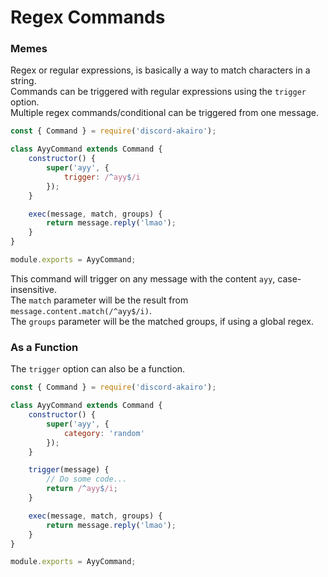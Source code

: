 # Regex Commands

### Memes

Regex or regular expressions, is basically a way to match characters in a string.  
Commands can be triggered with regular expressions using the `trigger` option.  
Multiple regex commands/conditional can be triggered from one message.  

```js
const { Command } = require('discord-akairo');

class AyyCommand extends Command {
    constructor() {
        super('ayy', {
            trigger: /^ayy$/i
        });
    }

    exec(message, match, groups) {
        return message.reply('lmao');
    }
}

module.exports = AyyCommand;
```

This command will trigger on any message with the content `ayy`, case-insensitive.  
The `match` parameter will be the result from `message.content.match(/^ayy$/i)`.  
The `groups` parameter will be the matched groups, if using a global regex.  

### As a Function

The `trigger` option can also be a function.  

```js
const { Command } = require('discord-akairo');

class AyyCommand extends Command {
    constructor() {
        super('ayy', {
            category: 'random'
        });
    }

    trigger(message) {
        // Do some code...
        return /^ayy$/i;
    }

    exec(message, match, groups) {
        return message.reply('lmao');
    }
}

module.exports = AyyCommand;
```
